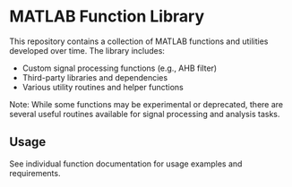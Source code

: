 # MATLAB Function Library

This repository contains a collection of MATLAB functions and utilities developed over time. The library includes:

- Custom signal processing functions (e.g., AHB filter)
- Third-party libraries and dependencies
- Various utility routines and helper functions

Note: While some functions may be experimental or deprecated, there are several useful routines available for signal processing and analysis tasks.

## Usage

See individual function documentation for usage examples and requirements.